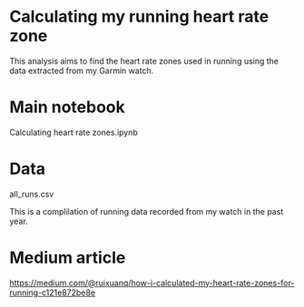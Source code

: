 # Calculating my running heart rate zone

This analysis aims to find the heart rate zones used in running using the data extracted from my Garmin watch. 


# Main notebook
Calculating heart rate zones.ipynb

# Data 

all_runs.csv

This is a complilation of running data recorded from my watch in the past year. 

# Medium article 
https://medium.com/@ruixuanq/how-i-calculated-my-heart-rate-zones-for-running-c121e872be8e
